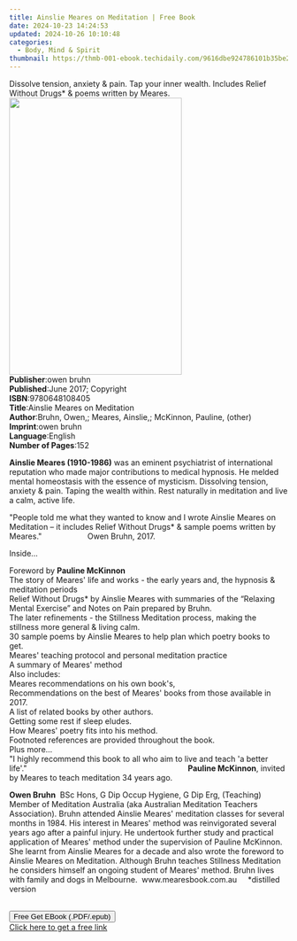 ```yaml
---
title: Ainslie Meares on Meditation | Free Book
date: 2024-10-23 14:24:53
updated: 2024-10-26 10:10:48
categories:
  - Body, Mind & Spirit
thumbnail: https://thmb-001-ebook.techidaily.com/9616dbe924786101b35be2df55b30c194289d9f908c7783f4d59271a17f3178a.jpg
---
```

<main id="book-container">
  <div class="flex flex-col">
    <div class="book-brief flex-1 py-6 px-4 sm:p-6 md:py-10 md:px-8">
      <!-- brief-->
      <div class="book-brief-main">
        Dissolve tension, anxiety & pain. Tap your inner wealth. Includes Relief
        Without Drugs* & poems written by Meares.
      </div>
    </div>
    <div
      class="book-meta-info flex-1 grid gap-4 col-start-1 col-end-3 row-start-1 sm:mb-6 sm:grid-cols-4 lg:gap-6 lg:col-start-2 lg:row-end-6 lg:row-span-6 lg:mb-0"
    >
      <div
        class="book-meta-info-left place-content-center mt-4 p-4 text-sm leading-6 col-start-2 col-span-2 dark:text-slate-400"
      >
        <img
          class="w-full h-500 object-cover rounded-lg sm:h-255 sm:col-span-2 lg:col-span-full"
          src="https://img-001-ebook.techidaily.com/b26c32d1f49f9b3aa878fc979e4de8d027b5ed47a8dcf05e3cc0b41c558d2913.jpg"
          alt=""
          width="312"
          height="500"
        />
      </div>
      <div
        class="book-meta-info-right mt-2 col-start-1 row-start-2 col-span-3 self-center"
      >
        <!-- meta data  -->
        <div class="flex flex-col px-4 md:px-8">
          <div class="flex-1">
            <strong>Publisher</strong>:<span class="px-2">owen bruhn</span>
          </div>
          <div class="flex-1">
            <strong>Published</strong>:<span class="px-2"
              >June 2017; Copyright</span
            >
          </div>
          <div class="flex-1">
            <strong>ISBN</strong>:<span class="px-2">9780648108405</span>
          </div>
          <div class="flex-1">
            <strong>Title</strong>:<span class="px-2"
              >Ainslie Meares on Meditation</span
            >
          </div>
          <div class="flex-1">
            <strong>Author</strong>:<span class="px-2"
              >Bruhn, Owen,; Meares, Ainslie,; McKinnon, Pauline, (other)</span
            >
          </div>
          <div class="flex-1">
            <strong>Imprint</strong>:<span class="px-2">owen bruhn</span>
          </div>
          <div class="flex-1">
            <strong>Language</strong>:<span class="px-2">English</span>
          </div>
          <div class="flex-1">
            <strong>Number of Pages</strong>:<span class="px-2">152</span>
          </div>
        </div>
      </div>
    </div>
    <div class="book-description flex-1 py-6 px-4 sm:p-6 md:py-10 md:px-8">
      <div class="book-description-main">
        <div accordion-content="" id="description">
          <p>
            <strong>Ainslie Meares (1910-1986)</strong> was an eminent
            psychiatrist of international reputation who made major
            contributions to medical hypnosis. He melded mental homeostasis with
            the essence of mysticism. Dissolving tension, anxiety &amp; pain.
            Taping the wealth within. Rest naturally in meditation and live a
            calm, active life.&nbsp;
          </p>
          <p>
            "People told me what they wanted to know and I wrote Ainslie Meares
            on Meditation – it includes Relief Without Drugs* &amp; sample poems
            written by Meares." &nbsp; &nbsp; &nbsp; &nbsp; &nbsp; &nbsp; &nbsp;
            &nbsp; &nbsp; &nbsp; Owen Bruhn, 2017.
          </p>
          <p>Inside...&nbsp;</p>
          <p>
            Foreword by <strong>Pauline McKinnon</strong><br />The story of
            Meares' life and works - the early years and, the hypnosis &amp;
            meditation periods<br />Relief Without Drugs* by Ainslie Meares with
            summaries of the “Relaxing Mental Exercise” and Notes on Pain
            prepared by Bruhn.<br />The later refinements - the Stillness
            Meditation process, making the stillness more general &amp; living
            calm.<br />30 sample poems by Ainslie Meares to help plan which
            poetry books to get.&nbsp;<br />Meares' teaching protocol and
            personal meditation practice<br />A summary of Meares' method<br />Also
            includes:<br />Meares recommendations on his own book's,<br />Recommendations
            on the best of Meares' books from those available in 2017.<br />A
            list of related books by other authors.<br />Getting some rest if
            sleep eludes.<br />How Meares' poetry fits into his method.<br />Footnoted
            references are provided throughout the book.<br />Plus more...<br />"I
            highly recommend this book to all who aim to live and teach 'a
            better life'." &nbsp; &nbsp; &nbsp; &nbsp; &nbsp; &nbsp; &nbsp;
            &nbsp; &nbsp; &nbsp; &nbsp; &nbsp; &nbsp; &nbsp; &nbsp; &nbsp;
            &nbsp; &nbsp; &nbsp; &nbsp; &nbsp; &nbsp; &nbsp; &nbsp; &nbsp;
            &nbsp; &nbsp; &nbsp; &nbsp; &nbsp; &nbsp; &nbsp; &nbsp; &nbsp;
            &nbsp; &nbsp; &nbsp;<strong>Pauline McKinnon</strong>, invited by
            Meares to teach meditation 34 years ago.
          </p>
          <p>
            <strong>Owen Bruhn</strong> &nbsp;BSc Hons, G Dip Occup Hygiene, G
            Dip Erg, (Teaching) Member of Meditation Australia (aka Australian
            Meditation Teachers Association). Bruhn attended Ainslie Meares'
            meditation classes for several months in 1984. His interest in
            Meares' method was reinvigorated several years ago after a painful
            injury. He undertook further study and practical application of
            Meares' method under the supervision of Pauline McKinnon. She learnt
            from Ainslie Meares for a decade and also wrote the foreword to
            Ainslie Meares on Meditation. Although Bruhn teaches Stillness
            Meditation he considers himself an ongoing student of Meares'
            method.&nbsp;Bruhn lives with family and dogs in
            Melbourne.&nbsp;&nbsp;www.mearesbook.com.au &nbsp; &nbsp; *distilled
            version<br />&nbsp;
          </p>
        </div>
        <div class="accordion-fader"></div>
      </div>
    </div>
    <div class="book-excerpts flex-1 py-6 px-4 sm:p-6 md:py-10 md:px-8"></div>
    <div
      class="book-about-author flex-1 py-6 px-4 sm:p-6 md:py-10 md:px-8"
    ></div>
    <div class="book-free-get flex-1 py-6 px-4 sm:p-6 md:py-10 md:px-8">
      <button
        id="btn-free-get"
        class="bg-blue-500 hover:bg-blue-700 text-white font-bold py-2 px-4 rounded"
      >
        Free Get EBook (.PDF/.epub)
      </button>
      <div id="countdown-display" class="px-2 text-lg mt-2"></div>
      <a
        id="free-link"
        class="hidden bg-blue-500 hover:bg-blue-700 text-white font-bold py-2 px-4 rounded"
        href="https://www.ebooks.com/en-us/book/209851187/ainslie-meares-on-meditation/bruhn-owen/"
        target="_blank"
        >Click here to get a free link</a
      >
    </div>
    <script>
      let countdownTime = 0;
      let countdownInterval = null;
      document
        .getElementById('btn-free-get')
        .addEventListener('click', startCountdown);
      function startCountdown() {
        countdownTime = new Date().getTime() + 60000 * 3;
        countdownInterval = setInterval(updateCountdown, 1000);
        document.getElementById('btn-free-get').disabled = true;
        document
          .getElementById('btn-free-get')
          .classList.add('bg-gray-500', 'cursor-not-allowed');
      }
      function updateCountdown() {
        let currentTime = new Date().getTime();
        let timeLeft = countdownTime - currentTime;
        let secondsLeft = Math.floor(timeLeft / 1000);
        document.getElementById('countdown-display').innerHTML =
          `Remaining time: ${secondsLeft} seconds.`;
        if (secondsLeft <= 0) {
          clearInterval(countdownInterval);
          document.getElementById('btn-free-get').classList.add('hidden');
          document.getElementById('free-link').classList.remove('hidden');
          document.getElementById('countdown-display').innerHTML = '';
        }
      }
    </script>
  </div>
</main>
